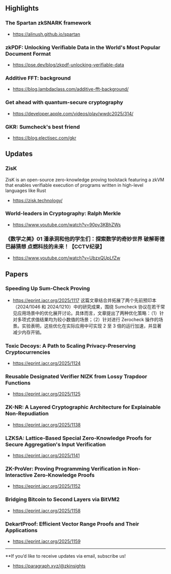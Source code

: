 ## Highlights
### The Spartan zkSNARK framework
- <https://alinush.github.io/spartan>

### zkPDF: Unlocking Verifiable Data in the World's Most Popular Document Format
- <https://pse.dev/blog/zkpdf-unlocking-verifiable-data>

### Additive FFT: background
- <https://blog.lambdaclass.com/additive-fft-background/>
### Get ahead with quantum-secure cryptography
- <https://developer.apple.com/videos/play/wwdc2025/314/>
### GKR: Sumcheck's best friend
- <https://blog.electisec.com/gkr>

## Updates
### ZisK
ZisK is an open-source zero-knowledge proving toolstack featuring a zkVM that enables verifiable execution of programs written in high-level languages like Rust
- <https://zisk.technology/>
### World-leaders in Cryptography: Ralph Merkle
- <https://www.youtube.com/watch?v=90py3KBhZWs>
### 《数学之美》01 潘承洞和他的学生们：探索数学的奇妙世界 破解哥德巴赫猜想 点燃科技的未来！【CCTV纪录】
- <https://www.youtube.com/watch?v=UbzxQUpLfZw>

## Papers
### Speeding Up Sum-Check Proving
- <https://eprint.iacr.org/2025/1117>
这篇文章结合并拓展了两个先前预印本（2024/1046 和 2024/1210）中的研究成果，围绕 Sumcheck 协议在若干常见应用场景中的优化展开讨论。具体而言，文章提出了两种优化策略：（1）针对多项式求值结果均为较小数值的场景；（2）针对进行 Zerocheck 操作的场景。实验表明，这些优化在实际应用中可实现 2 至 3 倍的运行加速，并显著减少内存开销。

### Toxic Decoys: A Path to Scaling Privacy-Preserving Cryptocurrencies
- <https://eprint.iacr.org/2025/1124>
### Reusable Designated Verifier NIZK from Lossy Trapdoor Functions
- <https://eprint.iacr.org/2025/1125>
### ZK-NR: A Layered Cryptographic Architecture for Explainable Non-Repudiation
- <https://eprint.iacr.org/2025/1138>
### LZKSA: Lattice-Based Special Zero-Knowledge Proofs for Secure Aggregation's Input Verification
- <https://eprint.iacr.org/2025/1141>
### ZK-ProVer: Proving Programming Verification in Non-Interactive Zero-Knowledge Proofs
- <https://eprint.iacr.org/2025/1152>
### Bridging Bitcoin to Second Layers via BitVM2
- <https://eprint.iacr.org/2025/1158>
### DekartProof: Efficient Vector Range Proofs and Their Applications 
- <https://eprint.iacr.org/2025/1159>

---
**If you’d like to receive updates via email, subscribe us!

- <https://paragraph.xyz/@zkinsights>
